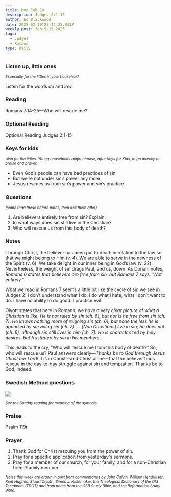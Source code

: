 ```yaml
---
title: Mon Feb 10
description: Judges 2:1-15
author: Ed Blackwood
date: 2025-02-10T23:12:25.843Z
weekly_post: feb-9-15-2025
tags:
  - Judges
  - Romans
type: daily
---
```

### Listen up, little ones

<div><small><i>Especially for the littles in your household.</i></small></div>

Listen for the words *do* and *law*

### Reading

Romans 7:14-25—Who will rescue me?

### O﻿ptional Reading

Optional Reading Judges 2:1-15

### Keys for kids

<div><small><i>Also for the littles. Young households might choose, after Keys for Kids, to go directly to praise and prayer.</i></small></div>

* Even God’s people can have bad practices of sin
* But we’re not under sin’s power any more
* Jesus rescues us from sin’s power and sin’s practice

### Questions

<div><small><i>(some read these before notes, then ask them after)</i></small></div>

1. Are believers entirely free from sin? Explain.
2. In what ways does sin still live in the Christian?
3. Who will rescue us from this body of death?

### Notes

Through Christ, the believer has been put to death in relation to the law so that we might belong to Him (v. 4). We are able to serve in the newness of the Spirit (v. 6). We take delight in our inner being in God’s law (v. 22). Nevertheless, the weight of sin drags Paul, and us, down. As Doriani notes, *Romans 6 states that believers are free from sin, but Romans 7 says, “Not entirely.”* 

What we read in Romans 7 seems a little bit like the cycle of sin we see in Judges 2: I don’t understand what I do. I do what I hate, what I don’t want to do. I have no ability to do good. I practice evil. 

Olyott states that here in Romans, we *have a very clear picture of what a Christian is like. He is not ruled by sin (ch. 6), but nor is he free from sin (ch. 7). He knows nothing more of reigning sin (ch. 6), but none the less he is agonized by surviving sin (ch. 7). … \[Non Christians] live in sin; he does not (ch. 6), although sin still lives in him (ch. 7). He is characterized by holy desires, but frustrated by sin in his members*.

This leads to the cry, “Who will rescue me from this body of death?” So, who will rescue us? Paul answers clearly—*Thanks be to God through Jesus Christ our Lord!* It is in Christ—and Christ alone—that the believer finds rescue in the day-to-day struggle against sin and temptation. Thanks be to God, indeed.

### Swedish Method questions

![](/static/img/family_worship_study_ed-swedish_questions.png)

<div><small><i>See the Sunday reading for meaning of the symbols.</i></small></div>

### Praise

P﻿salm 119r

### Prayer

1. Thank God for Christ rescuing you from the power of sin.
2. Pray for a specific application from yesterday's sermons.
3. Pray for a member of our church, for your family, and for a non-Christian friend/family member.

<div><small><i>Notes this week are drawn in part from commentaries by John Calvin, William Hendriksen, Kent Hughes, Stuart Olyott , Simon J. Kistemaker, the Theological Dictionary of the Old Testament (TDOT) and from notes from the CSB Study Bible, and the Reformation Study Bible.</i></small></div>